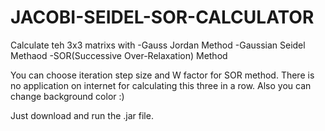 # JACOBI-SEIDEL-SOR-CALCULATOR
Calculate teh 3x3 matrixs with
-Gauss Jordan Method
-Gaussian Seidel Methaod
-SOR(Successive Over-Relaxation) Method

You can choose iteration step size and W factor for SOR method.
There is no application on internet for calculating this three in a row.
Also you can change background color :)

Just download and run the .jar file.
